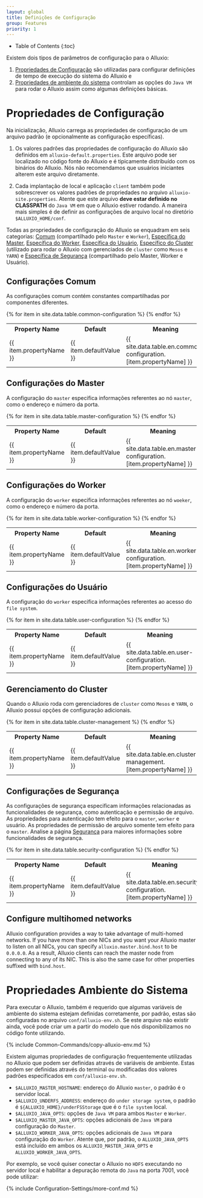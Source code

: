 ```yaml
---
layout: global
title: Definições de Configuração
group: Features
priority: 1
---
```


* Table of Contents
{:toc}

Existem dois tipos de parâmetros de configuração para o Alluxio:

1. [Propriedades de Configuração](#propriedades-de-configuração) são utilizadas para configurar 
definições de tempo de execução do sistema do Alluxio e
2. [Propriedades de ambiente do sistema](#propriedades-ambiente-do-sistema) controlam as opções do `Java VM` 
para rodar o Alluxio assim como algumas definições básicas.

# Propriedades de Configuração

Na inicialização, Alluxio carrega as propriedades de configuração de um arquivo padrão (e opcionalmente
as configuração específicas).

1. Os valores padrões das propriedades de configuração do Alluxio são definidos em 
`alluxio-default.properties`. Este arquivo pode ser localizado no código fonte do Alluxio e é tipicamente 
distribuído com os binários do Alluxio. Nós não recomendamos que usuários iniciantes alterem este
arquivo diretamente.

2. Cada implantação de local e aplicação `client` também pode sobrescrever os valores padrões de 
propriedades no arquivo `alluxio-site.properties`. Atente que este arquivo **deve estar definido no
CLASSPATH** do `Java VM` em que o Alluxio estiver rodando. A maneira mais simples é de definir as 
configurações de arquivo local no diretório `$ALLUXIO_HOME/conf`.

Todas as propriedades de configuração do Alluxio se enquadram em seis categorias:
[Comum](#configurações-comum) (compartilhado pelo `Master` e `Worker`),
[Específica do Master](#configurações-do-master), [Específica do Worker](#configurações-do-worker),
[Específica do Usuário](#configurações-do-usuário), [Específico do Cluster](#gerenciamento-do-cluster) (utilizado
para rodar o Alluxio com gerenciados de `cluster` como `Mesos` e `YARN`) e
[Específica de Segurança](#configurações-de-segurança) (compartilhado pelo Master, Worker e Usuário).

## Configurações Comum

As configurações comum contém constantes compartilhadas por componentes diferentes.

<table class="table table-striped">
<tr><th>Property Name</th><th>Default</th><th>Meaning</th></tr>
{% for item in site.data.table.common-configuration %}
  <tr>
    <td>{{ item.propertyName }}</td>
    <td>{{ item.defaultValue }}</td>
    <td>{{ site.data.table.en.common-configuration.[item.propertyName] }}</td>
  </tr>
{% endfor %}
</table>

## Configurações do Master

A configuração do `master` especifica informações referentes ao nó `master`, como o endereço e número da porta.

<table class="table table-striped">
<tr><th>Property Name</th><th>Default</th><th>Meaning</th></tr>
{% for item in site.data.table.master-configuration %}
  <tr>
    <td>{{ item.propertyName }}</td>
    <td>{{ item.defaultValue }}</td>
    <td>{{ site.data.table.en.master-configuration.[item.propertyName] }}</td>
  </tr>
{% endfor %}
</table>

## Configurações do Worker

A configuração do `worker` especifica informações referentes ao nó `woeker`, como o endereço e número da porta.

<table class="table table-striped">
<tr><th>Property Name</th><th>Default</th><th>Meaning</th></tr>
{% for item in site.data.table.worker-configuration %}
  <tr>
    <td>{{ item.propertyName }}</td>
    <td>{{ item.defaultValue }}</td>
    <td>{{ site.data.table.en.worker-configuration.[item.propertyName] }}</td>
  </tr>
{% endfor %}
</table>


## Configurações do Usuário

A configuração do `worker` especifica informações referentes ao acesso do `file system`.

<table class="table table-striped">
<tr><th>Property Name</th><th>Default</th><th>Meaning</th></tr>
{% for item in site.data.table.user-configuration %}
  <tr>
    <td>{{ item.propertyName }}</td>
    <td>{{ item.defaultValue }}</td>
    <td>{{ site.data.table.en.user-configuration.[item.propertyName] }}</td>
  </tr>
{% endfor %}
</table>

## Gerenciamento do Cluster

Quando o Alluxio roda com gerenciadores de `cluster` como `Mesos` e `YARN`, o Alluxio possui
opções de configuração adicionais.

<table class="table table-striped">
<tr><th>Property Name</th><th>Default</th><th>Meaning</th></tr>
{% for item in site.data.table.cluster-management %}
  <tr>
    <td>{{ item.propertyName }}</td>
    <td>{{ item.defaultValue }}</td>
    <td>{{ site.data.table.en.cluster-management.[item.propertyName] }}</td>
  </tr>
{% endfor %}
</table>

## Configurações de Segurança

As configurações de segurança especificam informações relacionadas as funcionalidades de segurança,
como autenticação e permissão de arquivo. As propriedades para autenticação tem efeito para o `master`,
`worker` e usuário. As propriedades de permissão de arquivo somente tem efeito para o `master`. Analise
a página [Segurança](Security.html) para maiores informações sobre funcionalidades de segurança.

<table class="table table-striped">
<tr><th>Property Name</th><th>Default</th><th>Meaning</th></tr>
{% for item in site.data.table.security-configuration %}
  <tr>
    <td>{{ item.propertyName }}</td>
    <td>{{ item.defaultValue }}</td>
    <td>{{ site.data.table.en.security-configuration.[item.propertyName] }}</td>
  </tr>
{% endfor %}
</table>

## Configure multihomed networks

Alluxio configuration provides a way to take advantage of multi-homed networks. If you have more
than one NICs and you want your Alluxio master to listen on all NICs, you can specify
`alluxio.master.bind.host` to be `0.0.0.0`. As a result, Alluxio clients can reach the master node
from connecting to any of its NIC. This is also the same case for other properties suffixed with
`bind.host`.

# Propriedades Ambiente do Sistema

Para executar o Alluxio, também é requerido que algumas variáveis de ambiente do sistema estejam
definidas corretamente, por padrão, estas são configuradas no arquivo `conf/alluxio-env.sh`. Se
este arquivo não existir ainda, você pode criar um a partir do modelo que nós disponibilizamos no
código fonte utilizando.

{% include Common-Commands/copy-alluxio-env.md %}

Existem algumas propriedades de configuração frequentemente utilizadas no Alluxio que podem ser
definidas através de variáveis de ambiente. Estas podem ser definidas através do terminal ou 
modificadas dos valores padrões especificados em `conf/alluxio-env.sh`.

* `$ALLUXIO_MASTER_HOSTNAME`: endereço do Alluxio `master`, o padrão é o servidor local.
* `$ALLUXIO_UNDERFS_ADDRESS`: endereço do `under storage system`, o padrão é 
`${ALLUXIO_HOME}/underFSStorage` que é o `file system` local.
* `$ALLUXIO_JAVA_OPTS`: opções de `Java VM` para ambos `Master` e `Worker`.
* `$ALLUXIO_MASTER_JAVA_OPTS`: opções adicionais de `Java VM` para configuração do `Master`.
* `$ALLUXIO_WORKER_JAVA_OPTS`: opções adicionais de `Java VM` para configuração do `Worker`. Atente que,
por padrão, o `ALLUXIO_JAVA_OPTS` está incluído em ambos os `ALLUXIO_MASTER_JAVA_OPTS` e 
`ALLUXIO_WORKER_JAVA_OPTS`.

Por exemplo, se você quiser conectar o Alluxio no `HDFS` executando no servidor local e 
habilitar a depuração remota do `Java` na porta 7001, você pode utilizar:

{% include Configuration-Settings/more-conf.md %}
